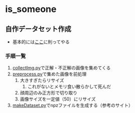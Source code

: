 # is_someone

## 自作データセット作成
- 基本的には[ここ](https://qiita.com/AlphaMikeNeko/items/9870533f3ab1e11e340f)に則ってやる

### 手順一覧
1. [collectImg.py](https://github.com/kokoichi206/is_someone/blob/main/collectImg.py)で正解・不正解の画像を集めてくる
2. [preprocess.py](https://github.com/kokoichi206/is_someone/blob/main/preprocess.py)で集めた画像を前処理
   1. 大きすぎたらリサイズ
      1. これがないとメモリ食い散らかして死んだ
   2. 顔周辺のみ正方形で切り取り
   3. 画像サイズを一定値（50）にリサイズ
3. [makeDataset.py](https://github.com/kokoichi206/is_someone/blob/main/makeDataset.py)でnpzファイルを生成する（参考のサイト）
